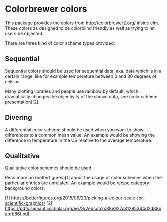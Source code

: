 # Colorbrewer colors

This package provides the colors from http://colorbrewer2.org/ inside elm.
These colors as designed to be colorblind friendly as well as trying to let users be objected.

There are three kind of color scheme types provided:

## Sequential

Sequential colors should be used for sequential data, aka. data which is in a certain range, like
for example temperature between 0 and 30 degrees of celsius.

Many plotting libraries and people use rainbow by default, which dramatically changes the objectivity
of the shown data, see (colorscheme presentation)[2].

## Divering

A differential color scheme should be used when you want to show differences to a common mean value.
An example would be showing the difference in temperature in the US relative to the average temperature.

## Qualitative

Qualitative color schemes should be used


Read more on (betterfigures)[1] about the usage of color schemes when the particular
entries are unrelated. An example would be recipe category background colors.

[1] https://betterfigures.org/2015/06/23/picking-a-colour-scale-for-scientific-graphics/
[2] https://pdfs.semanticscholar.org/ee79/2edccb2c88e927c81285344d2d88babfb86f.pdf